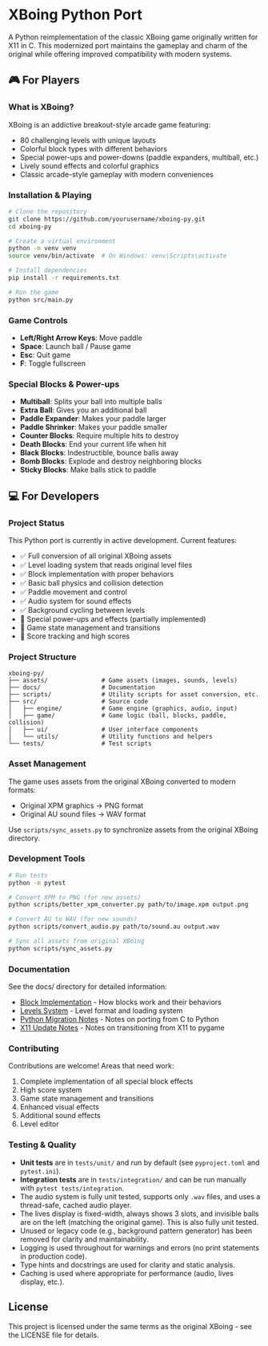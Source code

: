 # XBoing Python Port

A Python reimplementation of the classic XBoing game originally written for X11 in C. This modernized port maintains the gameplay and charm of the original while offering improved compatibility with modern systems.

## 🎮 For Players

### What is XBoing?

XBoing is an addictive breakout-style arcade game featuring:
- 80 challenging levels with unique layouts
- Colorful block types with different behaviors
- Special power-ups and power-downs (paddle expanders, multiball, etc.)
- Lively sound effects and colorful graphics
- Classic arcade-style gameplay with modern conveniences

### Installation & Playing

```bash
# Clone the repository
git clone https://github.com/yourusername/xboing-py.git
cd xboing-py

# Create a virtual environment
python -m venv venv
source venv/bin/activate  # On Windows: venv\Scripts\activate

# Install dependencies
pip install -r requirements.txt

# Run the game
python src/main.py
```

### Game Controls

- **Left/Right Arrow Keys**: Move paddle
- **Space**: Launch ball / Pause game
- **Esc**: Quit game
- **F**: Toggle fullscreen

### Special Blocks & Power-ups

- **Multiball**: Splits your ball into multiple balls
- **Extra Ball**: Gives you an additional ball
- **Paddle Expander**: Makes your paddle larger
- **Paddle Shrinker**: Makes your paddle smaller
- **Counter Blocks**: Require multiple hits to destroy
- **Death Blocks**: End your current life when hit
- **Black Blocks**: Indestructible, bounce balls away
- **Bomb Blocks**: Explode and destroy neighboring blocks
- **Sticky Blocks**: Make balls stick to paddle

## 💻 For Developers

### Project Status

This Python port is currently in active development. Current features:
- ✅ Full conversion of all original XBoing assets
- ✅ Level loading system that reads original level files
- ✅ Block implementation with proper behaviors
- ✅ Basic ball physics and collision detection
- ✅ Paddle movement and control
- ✅ Audio system for sound effects
- ✅ Background cycling between levels
- 🚧 Special power-ups and effects (partially implemented)
- 🚧 Game state management and transitions
- 🚧 Score tracking and high scores

### Project Structure

```
xboing-py/
├── assets/               # Game assets (images, sounds, levels)
├── docs/                 # Documentation
├── scripts/              # Utility scripts for asset conversion, etc.
├── src/                  # Source code
│   ├── engine/           # Game engine (graphics, audio, input)
│   ├── game/             # Game logic (ball, blocks, paddle, collision)
│   ├── ui/               # User interface components
│   └── utils/            # Utility functions and helpers
└── tests/                # Test scripts
```

### Asset Management

The game uses assets from the original XBoing converted to modern formats:
- Original XPM graphics → PNG format
- Original AU sound files → WAV format

Use `scripts/sync_assets.py` to synchronize assets from the original XBoing directory.

### Development Tools

```bash
# Run tests
python -m pytest

# Convert XPM to PNG (for new assets)
python scripts/better_xpm_converter.py path/to/image.xpm output.png

# Convert AU to WAV (for new sounds)
python scripts/convert_audio.py path/to/sound.au output.wav

# Sync all assets from original XBoing
python scripts/sync_assets.py
```

### Documentation

See the docs/ directory for detailed information:
- [Block Implementation](docs/BLOCK_IMPLEMENTATION.md) - How blocks work and their behaviors
- [Levels System](docs/LEVELS.md) - Level format and loading system
- [Python Migration Notes](docs/PYTHON_MIGRATION.md) - Notes on porting from C to Python
- [X11 Update Notes](docs/X11_UPDATE.md) - Notes on transitioning from X11 to pygame

### Contributing

Contributions are welcome! Areas that need work:
1. Complete implementation of all special block effects
2. High score system
3. Game state management and transitions
4. Enhanced visual effects
5. Additional sound effects
6. Level editor

### Testing & Quality

- **Unit tests** are in `tests/unit/` and run by default (see `pyproject.toml` and `pytest.ini`).
- **Integration tests** are in `tests/integration/` and can be run manually with `pytest tests/integration`.
- The audio system is fully unit tested, supports only `.wav` files, and uses a thread-safe, cached audio player.
- The lives display is fixed-width, always shows 3 slots, and invisible balls are on the left (matching the original game). This is also fully unit tested.
- Unused or legacy code (e.g., background pattern generator) has been removed for clarity and maintainability.
- Logging is used throughout for warnings and errors (no print statements in production code).
- Type hints and docstrings are used for clarity and static analysis.
- Caching is used where appropriate for performance (audio, lives display, etc.).

## License

This project is licensed under the same terms as the original XBoing - see the LICENSE file for details.
